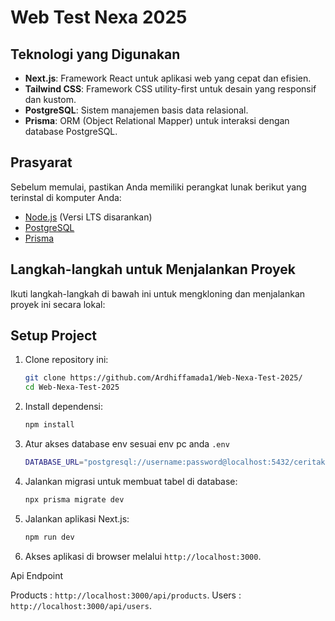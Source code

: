 # Web Test Nexa 2025

## Teknologi yang Digunakan

- **Next.js**: Framework React untuk aplikasi web yang cepat dan efisien.
- **Tailwind CSS**: Framework CSS utility-first untuk desain yang responsif dan kustom.
- **PostgreSQL**: Sistem manajemen basis data relasional.
- **Prisma**: ORM (Object Relational Mapper) untuk interaksi dengan database PostgreSQL.

## Prasyarat

Sebelum memulai, pastikan Anda memiliki perangkat lunak berikut yang terinstal di komputer Anda:

- [Node.js](https://nodejs.org/) (Versi LTS disarankan)
- [PostgreSQL](https://www.postgresql.org/)
- [Prisma](https://www.prisma.io/)

## Langkah-langkah untuk Menjalankan Proyek

Ikuti langkah-langkah di bawah ini untuk mengkloning dan menjalankan proyek ini secara lokal:

## Setup Project

1. Clone repository ini:

   ```bash
   git clone https://github.com/Ardhiffamada1/Web-Nexa-Test-2025/
   cd Web-Nexa-Test-2025
   ```

2. Install dependensi:

   ```bash
   npm install
   ```

3. Atur akses database env sesuai env pc anda `.env`

   ```bash
   DATABASE_URL="postgresql://username:password@localhost:5432/ceritakita"
   ```

4. Jalankan migrasi untuk membuat tabel di database:

   ```bash
   npx prisma migrate dev
   ```

5. Jalankan aplikasi Next.js:

   ```bash
   npm run dev
   ```

6. Akses aplikasi di browser melalui `http://localhost:3000`.


Api Endpoint

Products : `http://localhost:3000/api/products`.
Users : `http://localhost:3000/api/users`.
   

